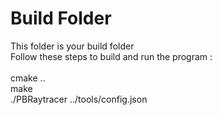 # Build Folder

This folder is your build folder\
Follow these steps to build and run the program :\
\
cmake ..\
make\
./PBRaytracer ../tools/config.json